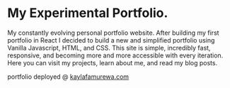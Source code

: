 # My Experimental Portfolio.
My constantly evolving personal portfolio website. After building my first portfolio in React I decided to build a new and simplified portfolio using Vanilla Javascript, HTML, and CSS.  This site is simple, incredibly fast, responsive, and becoming more and more accessible with every iteration.  Here you can visit my projects, learn about me, and read my blog posts.

portfolio deployed @ [kaylafamurewa.com](https://www.kaylafamurewa.com)
